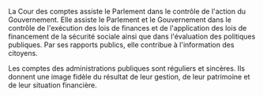 La Cour des comptes assiste le Parlement dans le contrôle de l'action du Gouvernement. Elle assiste le Parlement et le Gouvernement dans le contrôle de l'exécution des lois de finances et de l'application des lois de financement de la sécurité sociale ainsi que dans l'évaluation des politiques publiques. Par ses rapports publics, elle contribue à l'information des citoyens.

Les comptes des administrations publiques sont réguliers et sincères. Ils donnent une image fidèle du résultat de leur gestion, de leur patrimoine et de leur situation financière.
